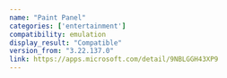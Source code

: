 ```yaml
---
name: "Paint Panel"
categories: ['entertainment']
compatibility: emulation
display_result: "Compatible"
version_from: "3.22.137.0"
link: https://apps.microsoft.com/detail/9NBLGGH43XP9
---
```

